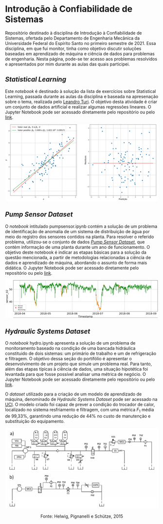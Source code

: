 # Introdução à Confiabilidade de Sistemas

Repositório destinado à disciplina de Introdução à Confiabilidade de Sistemas, ofertada pelo Departamento de Engenharia Mecânica da Universidade Federal do Espírito Santo no primeiro semestre de 2021. Essa disciplina, em que fui monitor, tinha como objetivo discutir soluções baseadas em aprendizado de máquina e ciência de dados para problemas de engenharia. Nesta página, pode-se ter acesso aos problemas resolvidos e apresentados por mim durante as aulas das quais participei.

## *Statistical Learning*
Este *notebook* é destinado à solução da lista de exercícios sobre Statistical Learning, passada durante as aulas da disciplina e baseada na apresenação sobre o tema, realizada pelo [Leandro Turi](https://github.com/leandrofturi). O objetivo desta atividade é criar um conjunto de dados artificial e realizar algumas regressões lineares. O Jupyter Notebook pode ser acessado diretamente pelo repositório ou pelo [link](https://williamlhomem.github.io/ConfSist/statslearning.html).

![statsLearning](./img/statsLearning.png)

## *Pump Sensor Dataset*
O *notebook* intitulado pumpsensor.ipynb contém a solução de um problema de identificação de anomalia de um sistema de distribuição de água por meio do registro dos sensores contidos na planta. Para resolver o referido problema, utilizou-se o conjunto de dados [*Pump Sensor Dataset*](https://www.kaggle.com/nphantawee/pump-sensor-data), que contém informação de uma planta durante um ano de funcionamento. O objetivo deste notebook é indicar as etapas básicas para a solução da questão mencionada, a partir de metodologias relacionadas a ciência de dados e aprendizado de máquina, abordando o assunto de forma mais didática. O Jupyter Notebook pode ser acessado diretamente pelo repositório ou pelo [link](https://williamlhomem.github.io/ConfSist/pumpsensor.html).

![sensor](./img/sensor.png)

## *Hydraulic Systems Dataset*
O *notebook* hydro.ipynb apresenta a solução de um problema de monitoramento baseado na condição de uma bancada hidráulica constituido de dois sistemas: um primário de trabalho e um de refrigeração e filtragem. O objetivo dessa seção do portifólio é apresentar o desenvolvimento de um projeto que simule um problema real. Para tanto, além das etapas típicas à ciência de dados, uma situação hipotética foi levantada para que fosse possível analisar uma métrica de negócio. O Jupyter Notebook pode ser acessado diretamente pelo repositório ou pelo [link](https://williamlhomem.github.io/ConfSist/hydro.html).

O *dataset* utilizado para a criação de um modelo de aprendizado de máquina, denominado de *Hydraulic Systems Dataset* pode ser acessado na [UCI](https://archive.ics.uci.edu/ml/datasets/Condition+monitoring+of+hydraulic+systems). O modelo criado foi capaz de prever a condição do trocador de calor, localizado no sistema resfriamento e filtragem, com uma métrica $F_1$ média de 99,33\%, garantindo uma redução de 44% no custo de manutenção e substituição do equipamento.

![hydro](./img/hydroSystem.png)

<p align=center>Fonte: Helwig, Pignanelli e Schütze, 2015</p>